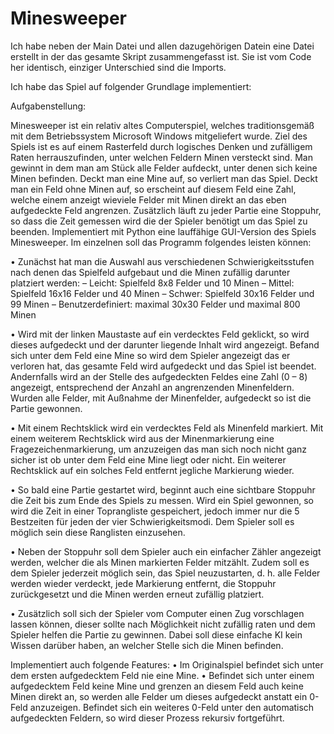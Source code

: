 # Minesweeper

Ich habe neben der Main Datei und allen dazugehörigen Datein eine Datei erstellt in der das gesamte Skript zusammengefasst ist.
Sie ist vom Code her identisch, einziger Unterschied sind die Imports.

Ich habe das Spiel auf folgender Grundlage implementiert:

Aufgabenstellung:

Minesweeper ist ein relativ altes Computerspiel, welches traditionsgemäß mit dem Betriebssystem Microsoft Windows mitgeliefert wurde. Ziel des Spiels ist es auf einem Rasterfeld durch logisches Denken und zufälligem Raten herrauszufinden, unter welchen Feldern Minen versteckt sind. Man gewinnt in dem man am Stück alle Felder aufdeckt, unter denen sich keine Minen befinden. Deckt man eine Mine auf, so verliert man das
Spiel. Deckt man ein Feld ohne Minen auf, so erscheint auf diesem Feld eine Zahl, welche einem anzeigt wieviele Felder mit Minen direkt an das eben aufgedeckte Feld angrenzen. Zusätzlich läuft zu jeder Partie eine Stoppuhr, so dass die Zeit gemessen wird die der
Spieler benötigt um das Spiel zu beenden. Implementiert mit Python eine lauffähige GUI-Version des Spiels Minesweeper. Im einzelnen soll das Programm folgendes leisten können:

• Zunächst hat man die Auswahl aus verschiedenen Schwierigkeitsstufen nach denen das Spielfeld aufgebaut und die Minen zufällig darunter platziert werden:
  – Leicht: Spielfeld 8x8 Felder und 10 Minen
  – Mittel: Spielfeld 16x16 Felder und 40 Minen
  – Schwer: Spielfeld 30x16 Felder und 99 Minen
  – Benutzerdefiniert: maximal 30x30 Felder und maximal 800 Minen
  
• Wird mit der linken Maustaste auf ein verdecktes Feld geklickt, so wird dieses aufgedeckt und der darunter liegende Inhalt wird angezeigt. Befand sich unter dem Feld eine Mine so wird dem Spieler angezeigt das er verloren hat, das gesamte Feld wird aufgedeckt und das Spiel ist beendet. Andernfalls wird an der Stelle des aufgedeckten Feldes eine Zahl (0 – 8) angezeigt, entsprechend der Anzahl an angrenzenden Minenfeldern. Wurden alle Felder, mit Außnahme der Minenfelder, aufgedeckt so ist die Partie gewonnen.

• Mit einem Rechtsklick wird ein verdecktes Feld als Minenfeld markiert. Mit einem weiterem Rechtsklick wird aus der Minenmarkierung eine Fragezeichenmarkierung, um anzuzeigen das man sich noch nicht ganz sicher ist ob unter dem Feld eine Mine liegt oder nicht. Ein weiterer Rechtsklick auf ein solches Feld entfernt jegliche Markierung wieder.

• So bald eine Partie gestartet wird, beginnt auch eine sichtbare Stoppuhr die Zeit bis zum Ende des Spiels zu messen. Wird ein Spiel gewonnen, so wird die Zeit in einer Toprangliste gespeichert, jedoch immer nur die 5 Bestzeiten für jeden der vier Schwierigkeitsmodi. Dem Spieler soll es möglich sein diese Ranglisten einzusehen.

• Neben der Stoppuhr soll dem Spieler auch ein einfacher Zähler angezeigt werden, welcher die als Minen markierten Felder mitzählt. Zudem soll es dem Spieler jederzeit möglich sein, das Spiel neuzustarten, d. h. alle Felder werden wieder verdeckt, jede Markierung entfernt, die Stoppuhr zurückgesetzt und die Minen werden erneut zufällig platziert.

• Zusätzlich soll sich der Spieler vom Computer einen Zug vorschlagen lassen können, dieser sollte nach Möglichkeit nicht zufällig raten und dem Spieler helfen die Partie zu gewinnen. Dabei soll diese einfache KI kein Wissen darüber haben, an welcher Stelle sich die Minen befinden.

Implementiert auch folgende Features:
• Im Originalspiel befindet sich unter dem ersten aufgedecktem Feld nie eine Mine.
• Befindet sich unter einem aufgedecktem Feld keine Mine und grenzen an diesem Feld auch keine Minen direkt an, so werden alle Felder um dieses aufgedeckt anstatt ein 0-Feld anzuzeigen. Befindet sich ein weiteres 0-Feld unter den automatisch aufgedeckten Feldern, so wird dieser Prozess rekursiv fortgeführt.
